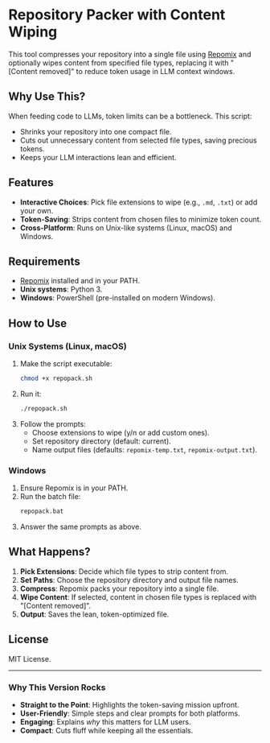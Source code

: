 # Repository Packer with Content Wiping

This tool compresses your repository into a single file using [Repomix](https://github.com/yamadashy/repomix) and optionally wipes content from specified file types, replacing it with "[Content removed]" to reduce token usage in LLM context windows.

## Why Use This?

When feeding code to LLMs, token limits can be a bottleneck. This script:
- Shrinks your repository into one compact file.
- Cuts out unnecessary content from selected file types, saving precious tokens.
- Keeps your LLM interactions lean and efficient.

## Features

- **Interactive Choices**: Pick file extensions to wipe (e.g., `.md`, `.txt`) or add your own.
- **Token-Saving**: Strips content from chosen files to minimize token count.
- **Cross-Platform**: Runs on Unix-like systems (Linux, macOS) and Windows.

## Requirements

- [Repomix](https://github.com/yamadashy/repomix) installed and in your PATH.
- **Unix systems**: Python 3.
- **Windows**: PowerShell (pre-installed on modern Windows).

## How to Use

### Unix Systems (Linux, macOS)

1. Make the script executable:
   ```bash
   chmod +x repopack.sh
   ```
2. Run it:
   ```bash
   ./repopack.sh
   ```
3. Follow the prompts:
   - Choose extensions to wipe (y/n or add custom ones).
   - Set repository directory (default: current).
   - Name output files (defaults: `repomix-temp.txt`, `repomix-output.txt`).

### Windows

1. Ensure Repomix is in your PATH.
2. Run the batch file:
   ```cmd
   repopack.bat
   ```
3. Answer the same prompts as above.

## What Happens?

1. **Pick Extensions**: Decide which file types to strip content from.
2. **Set Paths**: Choose the repository directory and output file names.
3. **Compress**: Repomix packs your repository into a single file.
4. **Wipe Content**: If selected, content in chosen file types is replaced with "[Content removed]".
5. **Output**: Saves the lean, token-optimized file.

## License

MIT License.

---

### Why This Version Rocks

- **Straight to the Point**: Highlights the token-saving mission upfront.
- **User-Friendly**: Simple steps and clear prompts for both platforms.
- **Engaging**: Explains *why* this matters for LLM users.
- **Compact**: Cuts fluff while keeping all the essentials.